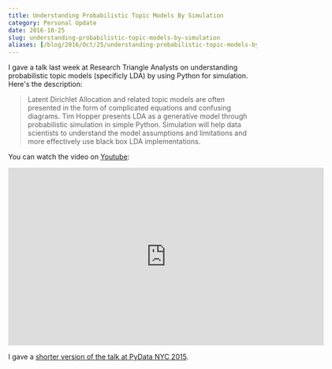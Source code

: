 ```yaml
---
title: Understanding Probabilistic Topic Models By Simulation
category: Personal Update
date: 2016-10-25
slug: understanding-probabilistic-topic-models-by-simulation
aliases: [/blog/2016/Oct/25/understanding-probabilistic-topic-models-by-simulation/]
---
```


I gave a talk last week at Research Triangle Analysts on understanding probabilistic topic models (specificly LDA) by using Python for simulation. Here's the description:

> Latent Dirichlet Allocation and related topic models are often presented in the form of complicated equations and confusing diagrams. Tim Hopper presents LDA as a generative model through probabilistic simulation in simple Python. Simulation will help data scientists to understand the model assumptions and limitations and more effectively use black box LDA implementations.


You can watch the video on [Youtube](https://www.youtube.com/watch?v=Wy-XhT2sHgM&feature=youtu.be):

<iframe width="640" height="360" src="https://www.youtube.com/embed/Wy-XhT2sHgM?rel=0&amp;controls=0&amp;showinfo=0" frameborder="0" allowfullscreen></iframe>

I gave a [shorter version of the talk at PyData NYC 2015](https://www.youtube.com/watch?v=_R66X_udxZQ).